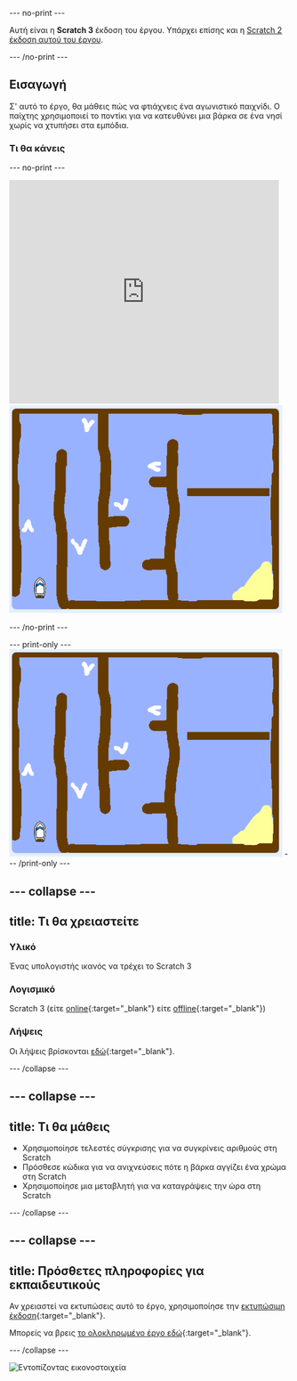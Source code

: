 --- no-print ---

Αυτή είναι η **Scratch 3** έκδοση του έργου. Υπάρχει επίσης και η [Scratch 2 έκδοση αυτού του έργου](https://projects.raspberrypi.org/el-GR/projects/boat-race-scratch2).

--- /no-print ---

## Εισαγωγή

Σ' αυτό το έργο, θα μάθεις πώς να φτιάχνεις ένα αγωνιστικό παιχνίδι. Ο παίχτης χρησιμοποιεί το ποντίκι για να κατευθύνει μια βάρκα σε ένα νησί χωρίς να χτυπήσει στα εμπόδια.

### Τι θα κάνεις

--- no-print ---

<div class="scratch-preview">
  <iframe allowtransparency="true" width="485" height="402" src="https://scratch.mit.edu/projects/embed/324790883/?autostart=false" frameborder="0" scrolling="no"></iframe>
  <img src="images/boat_race_demo.png">
</div>

--- /no-print ---

--- print-only --- ![boat race demo](images/boat_race_demo.png) --- /print-only ---

--- collapse ---
---
title: Τι θα χρειαστείτε
---

### Υλικό

Ένας υπολογιστής ικανός να τρέχει το Scratch 3

### Λογισμικό

Scratch 3 (είτε [online](https://rpf.io/scratchon){:target="_blank"} είτε [offline](https://rpf.io/scratchoff){:target="_blank"})

### Λήψεις

Οι λήψεις βρίσκονται [εδώ](http://rpf.io/p/el-GR/boat-race-go){:target="_blank"}.

--- /collapse ---

--- collapse ---
---
title: Τι θα μάθεις
---

- Χρησιμοποίησε τελεστές σύγκρισης για να συγκρίνεις αριθμούς στη Scratch
- Πρόσθεσε κώδικα για να ανιχνεύσεις πότε η βάρκα αγγίζει ένα χρώμα στη Scratch
- Χρησιμοποίησε μια μεταβλητή για να καταγράψεις την ώρα στη Scratch 

--- /collapse ---

--- collapse ---
---
title: Πρόσθετες πληροφορίες για εκπαιδευτικούς
---
Αν χρειαστεί να εκτυπώσεις αυτό το έργο, χρησιμοποίησε την [εκτυπώσιμη έκδοση](https://projects.raspberrypi.org/el-GR/projects/boat-race/print){:target="_blank"}.

Μπορείς να βρεις [το ολοκληρωμένο έργο εδώ](http://rpf.io/p/el-GR/boat-race-get){:target="_blank"}.

--- /collapse ---

![Εντοπίζοντας εικονοστοιχεία](https://code.org/api/hour/begin_codeclub_boatrace.png)
